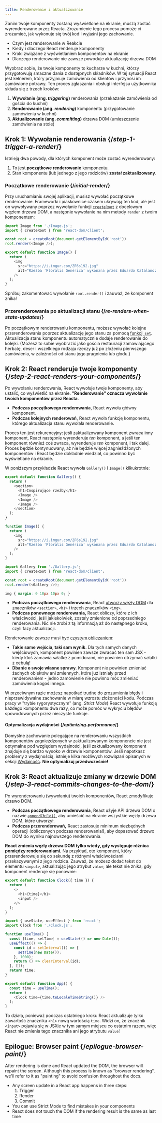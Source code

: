```yaml
---
title: Renderowanie i aktualizowanie
---
```


<Intro>

Zanim twoje komponenty zostaną wyświetlone na ekranie, muszą zostać wyrenderowane przez Reacta. Zrozumienie tego procesu pomoże ci zrozumieć, jak wykonuje się twój kod i wyjaśni jego zachowanie.

</Intro>

<YouWillLearn>

* Czym jest renderowanie w Reakcie
* Kiedy i dlaczego React renderuje komponenty
* Kroki związane z wyświetlaniem komponentów na ekranie
* Dlaczego renderowanie nie zawsze powoduje aktualizację drzewa DOM

</YouWillLearn>

Wyobraź sobie, że twoje komponenty to kucharze w kuchni, którzy przygotowują smaczne dania z dostępnych składników. W tej sytuacji React jest kelnerem, który przyjmuje zamówienia od klientów i przynosi im zamówione potrawy. Ten proces zgłaszania i obsługi interfejsu użytkownika składa się z trzech kroków:

1. **Wywołanie (ang. _triggering_)** renderowania (przekazanie zamówienia od gościa do kuchni)
2. **Renderowanie (ang. _rendering_)** komponentu (przygotowanie zamówienia w kuchni)
3. **Aktualizowanie (ang. _committing_)** drzewa DOM (umieszczenie zamówienia na stole)

<IllustrationBlock sequential>
  <Illustration caption="Wywołanie" alt="React jako kelner w restauracji, pobierający zamówienia od użytkowników i dostarczający je do Kuchni Komponentów." src="/images/docs/illustrations/i_render-and-commit1.png" />
  <Illustration caption="Renderowanie" alt="Kucharz komponentu Card przekazuje Reactowi świeży komponent Card." src="/images/docs/illustrations/i_render-and-commit2.png" />
  <Illustration caption="Aktualizowanie" alt="React dostarcza komponent Card użytkownikowi do jego stołu." src="/images/docs/illustrations/i_render-and-commit3.png" />
</IllustrationBlock>

## Krok 1: Wywołanie renderowania {/*step-1-trigger-a-render*/}

Istnieją dwa powody, dla których komponent może zostać wyrenderowany:

1. To jest **początkowe renderowanie** komponentu.
2. Stan komponentu (lub jednego z jego rodziców) **został zaktualizowany**.

### Początkowe renderowanie {/*initial-render*/}

Przy uruchamianiu swojej aplikacji, musisz wywołać początkowe renderowanie. Frameworki i piaskownice czasem ukrywają ten kod, ale jest on wywoływany poprzez wywołanie funkcji [`createRoot`](/reference/react-dom/client/createRoot) z docelowym węzłem drzewa DOM, a następnie wywołanie na nim metody `render` z twoim komponentem:

<Sandpack>

```js src/index.js active
import Image from './Image.js';
import { createRoot } from 'react-dom/client';

const root = createRoot(document.getElementById('root'))
root.render(<Image />);
```

```js src/Image.js
export default function Image() {
  return (
    <img
      src="https://i.imgur.com/ZF6s192.jpg"
      alt="Rzeźba 'Floralis Genérica' wykonana przez Eduardo Catalano: ogromny metalowy kwiat z zwierciadlanymi płatkami"
    />
  );
}
```

</Sandpack>

Spróbuj zakomentować wywołanie `root.render()` i zauważ, że komponent znika!

### Przerenderowania po aktualizacji stanu {/*re-renders-when-state-updates*/}

Po początkowym renderowaniu komponentu, możesz wywołać kolejne przerenderowania poprzez aktualizację jego stanu za pomocą [funkcji `set`](/reference/react/useState#setstate). Aktualizacja stanu komponentu automatycznie dodaje renderowanie do kolejki. (Możesz to sobie wyobrazić jako gościa restauracji zamawiającego herbatę, deser i wszelkiego rodzaju rzeczy już po złożeniu pierwszego zamówienia, w zależności od stanu jego pragnienia lub głodu.)

<IllustrationBlock sequential>
  <Illustration caption="Aktualizacja stanu..." alt="React jako kelner w restauracji, serwujący interfejs użytkownika Card użytkownikowi, przedstawionym jako klient z kursorem jako głową. Klient mówi, że chce komponent Card w kolorze różowym, a nie czarnym!" src="/images/docs/illustrations/i_rerender1.png" />
  <Illustration caption="...wywołuje..." alt="React wraca do Kuchni Komponentów i mówi Kucharzowi Komponentu Card, że potrzebuje komponent Card w kolorze różowym." src="/images/docs/illustrations/i_rerender2.png" />
  <Illustration caption="...renderowanie!" alt="Kucharz Komponentu Card dostarcza Reactowi komponent Card w kolorze różowym." src="/images/docs/illustrations/i_rerender3.png" />
</IllustrationBlock>

## Krok 2: React renderuje twoje komponenty {/*step-2-react-renders-your-components*/}

Po wywołaniu renderowania, React wywołuje twoje komponenty, aby ustalić, co wyświetlić na ekranie. **"Renderowanie" oznacza wywołanie twoich komponentów przez Reacta.**

* **Podczas początkowego renderowania,** React wywoła główny komponent.
* **Podczas kolejnych renderowań,** React wywoła funkcję komponentu, którego aktualizacja stanu wywołała renderowanie.

Proces ten jest rekurencyjny: jeśli zaktualizowany komponent zwraca inny komponent, React następnie wyrenderuje _ten_ komponent, a jeśli ten komponent również coś zwraca, wyrenderuje _ten_ komponent, i tak dalej. Proces będzie kontynuowany, aż nie będzie więcej zagnieżdżonych komponentów i React będzie dokładnie wiedział, co powinno być wyświetlane na ekranie.

W poniższym przykładzie React wywoła `Gallery()` i  `Image()` kilkukrotnie:

<Sandpack>

```js src/Gallery.js active
export default function Gallery() {
  return (
    <section>
      <h1>Inspirujące rzeźby</h1>
      <Image />
      <Image />
      <Image />
    </section>
  );
}

function Image() {
  return (
    <img
      src="https://i.imgur.com/ZF6s192.jpg"
      alt="Rzeźba 'Floralis Genérica' wykonana przez Eduardo Catalano: ogromny metalowy kwiat z zwierciadlanymi płatkami"
    />
  );
}
```

```js src/index.js
import Gallery from './Gallery.js';
import { createRoot } from 'react-dom/client';

const root = createRoot(document.getElementById('root'))
root.render(<Gallery />);
```

```css
img { margin: 0 10px 10px 0; }
```

</Sandpack>

* **Podczas początkowego renderowania,** React [utworzy węzły DOM](https://developer.mozilla.org/docs/Web/API/Document/createElement) dla znaczników `<section>`, `<h1>` i trzech znaczników `<img>`.
* **Podczas ponownego renderowania,** React obliczy, które z ich właściwości, jeśli jakiekolwiek, zostały zmienione od poprzedniego renderowania. Nic nie zrobi z tą informacją aż do następnego kroku, czyli fazy aktualizacji.

<Pitfall>

Renderowanie zawsze musi być [czystym obliczaniem](/learn/keeping-components-pure):

* **Takie same wejścia, taki sam wynik.** Dla tych samych danych wejściowych, komponent powinien zawsze zwracać ten sam JSX - kiedy ktoś zamawia sałatkę z pomidorami, nie powinien otrzymać sałatki z cebulą!
* **Dbanie o swoje własne sprawy.** Komponent nie powinien zmieniać żadnych obiektów ani zmiennych, które już istniały przed renderowaniem - jedno zamówienie nie powinno móc zmieniać zamówienia kogoś innego.

W przeciwnym razie możesz napotkać trudne do zrozumienia błędy i nieprzewidywalne zachowanie w miarę wzrostu złożoności kodu. Podczas pracy w "trybie rygorystycznym" (ang. _Strict Mode_) React wywołuje funkcję każdego komponentu dwa razy, co może pomóc w wykryciu błędów spowodowanych przez nieczyste funkcje.

</Pitfall>

<DeepDive>

#### Optymalizacja wydajności {/*optimizing-performance*/}

Domyślne zachowanie polegające na renderowaniu wszystkich komponentów zagnieżdżonych w zaktualizowanym komponencie nie jest optymalne pod względem wydajności, jeśli zaktualizowany komponent znajduje się bardzo wysoko w drzewie komponentów. Jeśli napotkasz problemy z wydajnością, istnieje kilka możliwych rozwiązań opisanych w sekcji [Wydajność](https://reactjs.org/docs/optimizing-performance.html). **Nie optymalizuj przedwcześnie!**

</DeepDive>

## Krok 3: React aktualizuje zmiany w drzewie DOM {/*step-3-react-commits-changes-to-the-dom*/}

Po wyrenderowaniu (wywołaniu) twoich komponentów, React zmodyfikuje drzewo DOM.

* **Podczas początkowego renderowania,** React użyje API drzewa DOM o nazwie [`appendChild()`](https://developer.mozilla.org/docs/Web/API/Node/appendChild), aby umieścić na ekranie wszystkie węzły drzewa DOM, które utworzył.
* **Podczas przerenderowań,** React zastosuje minimum niezbędnych operacji (obliczonych podczas renderowania!), aby dopasować drzewo DOM do wyniku najnowszego renderowania.

**React zmienia węzły drzewa DOM tylko wtedy, gdy występuje różnica pomiędzy renderowaniami.** Na przykład, oto komponent, który przerenderowuje się co sekundę z różnymi właściwościami przekazywanymi z jego rodzica. Zauważ, że możesz dodać tekst do elementu `<input>`, aktualizując jego atrybut `value`, ale tekst nie znika, gdy komponent renderuje się ponownie:

<Sandpack>

```js src/Clock.js active
export default function Clock({ time }) {
  return (
    <>
      <h1>{time}</h1>
      <input />
    </>
  );
}
```

```js src/App.js hidden
import { useState, useEffect } from 'react';
import Clock from './Clock.js';

function useTime() {
  const [time, setTime] = useState(() => new Date());
  useEffect(() => {
    const id = setInterval(() => {
      setTime(new Date());
    }, 1000);
    return () => clearInterval(id);
  }, []);
  return time;
}

export default function App() {
  const time = useTime();
  return (
    <Clock time={time.toLocaleTimeString()} />
  );
}
```

</Sandpack>

To działa, ponieważ podczas ostatniego kroku React aktualizuje tylko zawartość znacznika `<h1>` nową wartością `time`. Widzi on, że znacznik `<input>` pojawia się w JSXie w tym samym miejscu co ostatnim razem, więc React nie zmienia tego znacznika ani jego atrybutu `value`!
## Epilogue: Browser paint {/*epilogue-browser-paint*/}

After rendering is done and React updated the DOM, the browser will repaint the screen. Although this process is known as "browser rendering", we'll refer to it as "painting" to avoid confusion throughout the docs.

<Illustration alt="A browser painting 'still life with card element'." src="/images/docs/illustrations/i_browser-paint.png" />

<Recap>

* Any screen update in a React app happens in three steps:
  1. Trigger
  2. Render
  3. Commit
* You can use Strict Mode to find mistakes in your components
* React does not touch the DOM if the rendering result is the same as last time

</Recap>

